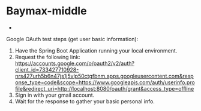# Baymax-middle
-
Google OAuth test steps (get user basic information):
1. Have the Spring Boot Application running your local environment.
1. Request the following link: https://accounts.google.com/o/oauth2/v2/auth?client_id=733427710928-nrs427urh5b6n47js1j5vlp50ctgfbnm.apps.googleusercontent.com&response_type=code&scope=https://www.googleapis.com/auth/userinfo.profile&redirect_uri=http://localhost:8080/oauth/grant&access_type=offline
2. Sign in with your gmail account.
3. Wait for the response to gather your basic personal info.